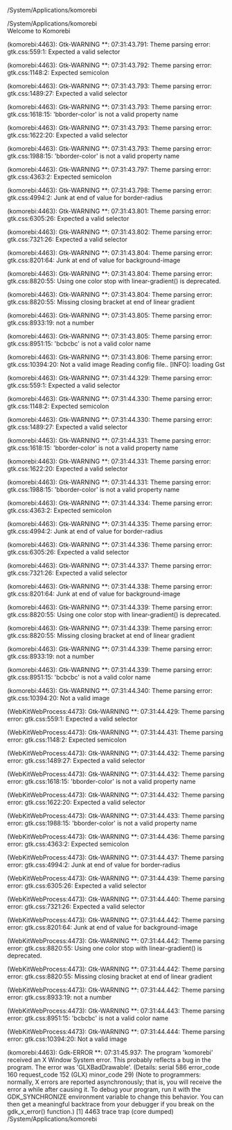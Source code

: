 /System/Applications/komorebi

/System/Applications/komorebi  
Welcome to Komorebi

(komorebi:4463): Gtk-WARNING **: 07:31:43.791: Theme parsing error: gtk.css:559:1: Expected a valid selector

(komorebi:4463): Gtk-WARNING **: 07:31:43.792: Theme parsing error: gtk.css:1148:2: Expected semicolon

(komorebi:4463): Gtk-WARNING **: 07:31:43.793: Theme parsing error: gtk.css:1489:27: Expected a valid selector

(komorebi:4463): Gtk-WARNING **: 07:31:43.793: Theme parsing error: gtk.css:1618:15: 'bborder-color' is not a valid property name

(komorebi:4463): Gtk-WARNING **: 07:31:43.793: Theme parsing error: gtk.css:1622:20: Expected a valid selector

(komorebi:4463): Gtk-WARNING **: 07:31:43.793: Theme parsing error: gtk.css:1988:15: 'bborder-color' is not a valid property name

(komorebi:4463): Gtk-WARNING **: 07:31:43.797: Theme parsing error: gtk.css:4363:2: Expected semicolon

(komorebi:4463): Gtk-WARNING **: 07:31:43.798: Theme parsing error: gtk.css:4994:2: Junk at end of value for border-radius

(komorebi:4463): Gtk-WARNING **: 07:31:43.801: Theme parsing error: gtk.css:6305:26: Expected a valid selector

(komorebi:4463): Gtk-WARNING **: 07:31:43.802: Theme parsing error: gtk.css:7321:26: Expected a valid selector

(komorebi:4463): Gtk-WARNING **: 07:31:43.804: Theme parsing error: gtk.css:8201:64: Junk at end of value for background-image

(komorebi:4463): Gtk-WARNING **: 07:31:43.804: Theme parsing error: gtk.css:8820:55: Using one color stop with linear-gradient() is deprecated.

(komorebi:4463): Gtk-WARNING **: 07:31:43.804: Theme parsing error: gtk.css:8820:55: Missing closing bracket at end of linear gradient

(komorebi:4463): Gtk-WARNING **: 07:31:43.805: Theme parsing error: gtk.css:8933:19: not a number

(komorebi:4463): Gtk-WARNING **: 07:31:43.805: Theme parsing error: gtk.css:8951:15: 'bcbcbc' is not a valid color name

(komorebi:4463): Gtk-WARNING **: 07:31:43.806: Theme parsing error: gtk.css:10394:20: Not a valid image
Reading config file..
[INFO]: loading Gst

(komorebi:4463): Gtk-WARNING **: 07:31:44.329: Theme parsing error: gtk.css:559:1: Expected a valid selector

(komorebi:4463): Gtk-WARNING **: 07:31:44.330: Theme parsing error: gtk.css:1148:2: Expected semicolon

(komorebi:4463): Gtk-WARNING **: 07:31:44.330: Theme parsing error: gtk.css:1489:27: Expected a valid selector

(komorebi:4463): Gtk-WARNING **: 07:31:44.331: Theme parsing error: gtk.css:1618:15: 'bborder-color' is not a valid property name

(komorebi:4463): Gtk-WARNING **: 07:31:44.331: Theme parsing error: gtk.css:1622:20: Expected a valid selector

(komorebi:4463): Gtk-WARNING **: 07:31:44.331: Theme parsing error: gtk.css:1988:15: 'bborder-color' is not a valid property name

(komorebi:4463): Gtk-WARNING **: 07:31:44.334: Theme parsing error: gtk.css:4363:2: Expected semicolon

(komorebi:4463): Gtk-WARNING **: 07:31:44.335: Theme parsing error: gtk.css:4994:2: Junk at end of value for border-radius

(komorebi:4463): Gtk-WARNING **: 07:31:44.336: Theme parsing error: gtk.css:6305:26: Expected a valid selector

(komorebi:4463): Gtk-WARNING **: 07:31:44.337: Theme parsing error: gtk.css:7321:26: Expected a valid selector

(komorebi:4463): Gtk-WARNING **: 07:31:44.338: Theme parsing error: gtk.css:8201:64: Junk at end of value for background-image

(komorebi:4463): Gtk-WARNING **: 07:31:44.339: Theme parsing error: gtk.css:8820:55: Using one color stop with linear-gradient() is deprecated.

(komorebi:4463): Gtk-WARNING **: 07:31:44.339: Theme parsing error: gtk.css:8820:55: Missing closing bracket at end of linear gradient

(komorebi:4463): Gtk-WARNING **: 07:31:44.339: Theme parsing error: gtk.css:8933:19: not a number

(komorebi:4463): Gtk-WARNING **: 07:31:44.339: Theme parsing error: gtk.css:8951:15: 'bcbcbc' is not a valid color name

(komorebi:4463): Gtk-WARNING **: 07:31:44.340: Theme parsing error: gtk.css:10394:20: Not a valid image

(WebKitWebProcess:4473): Gtk-WARNING **: 07:31:44.429: Theme parsing error: gtk.css:559:1: Expected a valid selector

(WebKitWebProcess:4473): Gtk-WARNING **: 07:31:44.431: Theme parsing error: gtk.css:1148:2: Expected semicolon

(WebKitWebProcess:4473): Gtk-WARNING **: 07:31:44.432: Theme parsing error: gtk.css:1489:27: Expected a valid selector

(WebKitWebProcess:4473): Gtk-WARNING **: 07:31:44.432: Theme parsing error: gtk.css:1618:15: 'bborder-color' is not a valid property name

(WebKitWebProcess:4473): Gtk-WARNING **: 07:31:44.432: Theme parsing error: gtk.css:1622:20: Expected a valid selector

(WebKitWebProcess:4473): Gtk-WARNING **: 07:31:44.433: Theme parsing error: gtk.css:1988:15: 'bborder-color' is not a valid property name

(WebKitWebProcess:4473): Gtk-WARNING **: 07:31:44.436: Theme parsing error: gtk.css:4363:2: Expected semicolon

(WebKitWebProcess:4473): Gtk-WARNING **: 07:31:44.437: Theme parsing error: gtk.css:4994:2: Junk at end of value for border-radius

(WebKitWebProcess:4473): Gtk-WARNING **: 07:31:44.439: Theme parsing error: gtk.css:6305:26: Expected a valid selector

(WebKitWebProcess:4473): Gtk-WARNING **: 07:31:44.440: Theme parsing error: gtk.css:7321:26: Expected a valid selector

(WebKitWebProcess:4473): Gtk-WARNING **: 07:31:44.442: Theme parsing error: gtk.css:8201:64: Junk at end of value for background-image

(WebKitWebProcess:4473): Gtk-WARNING **: 07:31:44.442: Theme parsing error: gtk.css:8820:55: Using one color stop with linear-gradient() is deprecated.

(WebKitWebProcess:4473): Gtk-WARNING **: 07:31:44.442: Theme parsing error: gtk.css:8820:55: Missing closing bracket at end of linear gradient

(WebKitWebProcess:4473): Gtk-WARNING **: 07:31:44.442: Theme parsing error: gtk.css:8933:19: not a number

(WebKitWebProcess:4473): Gtk-WARNING **: 07:31:44.443: Theme parsing error: gtk.css:8951:15: 'bcbcbc' is not a valid color name

(WebKitWebProcess:4473): Gtk-WARNING **: 07:31:44.444: Theme parsing error: gtk.css:10394:20: Not a valid image

(komorebi:4463): Gdk-ERROR **: 07:31:45.937: The program 'komorebi' received an X Window System error.
This probably reflects a bug in the program.
The error was 'GLXBadDrawable'.
  (Details: serial 586 error_code 160 request_code 152 (GLX) minor_code 29)
  (Note to programmers: normally, X errors are reported asynchronously;
   that is, you will receive the error a while after causing it.
   To debug your program, run it with the GDK_SYNCHRONIZE environment
   variable to change this behavior. You can then get a meaningful
   backtrace from your debugger if you break on the gdk_x_error() function.)
[1]    4463 trace trap (core dumped)  /System/Applications/komorebi

